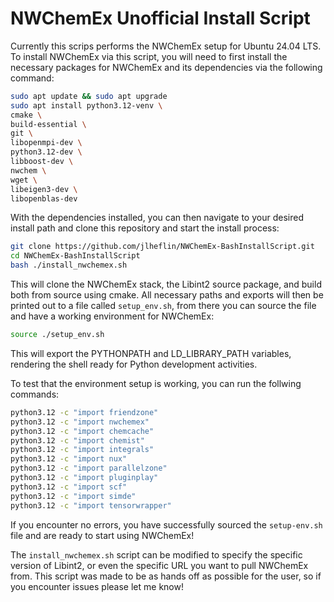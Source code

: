 # NWChemEx Unofficial Install Script

Currently this scrips performs the NWChemEx setup for Ubuntu 24.04 LTS. To install NWChemEx via this script,
you will need to first install the necessary packages for NWChemEx and its dependencies via the following
command:

```bash
sudo apt update && sudo apt upgrade
sudo apt install python3.12-venv \
cmake \
build-essential \
git \
libopenmpi-dev \
python3.12-dev \
libboost-dev \
nwchem \
wget \
libeigen3-dev \
libopenblas-dev
```

With the dependencies installed, you can then navigate to your desired install path and clone this repository and
start the install process:

```bash
git clone https://github.com/jlheflin/NWChemEx-BashInstallScript.git
cd NWChemEx-BashInstallScript
bash ./install_nwchemex.sh
```

This will clone the NWChemEx stack, the Libint2 source package, and build both from source using cmake. All necessary
paths and exports will then be printed out to a file called `setup_env.sh`, from there you can source the file and
have a working environment for NWChemEx:

```bash
source ./setup_env.sh
```

This will export the PYTHONPATH and LD_LIBRARY_PATH variables, rendering the shell ready for Python development 
activities.


To test that the environment setup is working, you can run the follwing commands:

```bash
python3.12 -c "import friendzone"
python3.12 -c "import nwchemex"
python3.12 -c "import chemcache"
python3.12 -c "import chemist"
python3.12 -c "import integrals"
python3.12 -c "import nux"
python3.12 -c "import parallelzone"
python3.12 -c "import pluginplay"
python3.12 -c "import scf"
python3.12 -c "import simde"
python3.12 -c "import tensorwrapper"
```

If you encounter no errors, you have successfully sourced the `setup-env.sh` file and are ready to start using
NWChemEx!


The `install_nwchemex.sh` script can be modified to specify the specific version of Libint2, or even the specific URL
you want to pull NWChemEx from. This script was made to be as hands off as possible for the user, so if you encounter 
issues please let me know!
